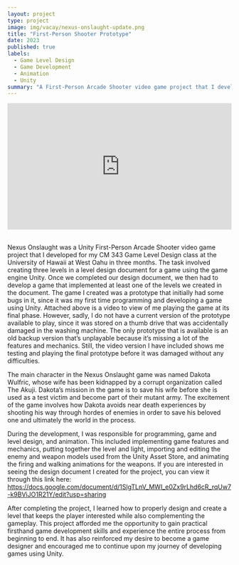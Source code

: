 ```yaml
---
layout: project
type: project
image: img/vacay/nexus-onslaught-update.png
title: "First-Person Shooter Prototype"
date: 2023
published: true
labels:
  - Game Level Design
  - Game Development
  - Animation
  - Unity
summary: "A First-Person Arcade Shooter video game project that I developed in CM 343 Game Level Design."
---
```



<iframe src="https://drive.google.com/file/d/1Hq4QNFsjex3z5KWRsY7onDgWe9XzaEzz/preview" width="100%" height="auto" allow="autoplay; fullscreen" style="max-width: 1280px; aspect-ratio: 16/9; display: block; margin: 0 auto; border: none;"></iframe>

<br>

Nexus Onslaught was a Unity First-Person Arcade Shooter video game project that I developed for my CM 343 Game Level Design class at the University of Hawaii at West Oahu in three months. The task involved creating three levels in a level design document for a game using the game engine Unity. Once we completed our design document, we then had to develop a game that implemented at least one of the levels we created in the document. The game I created was a prototype that initially had some bugs in it, since it was my first time programming and developing a game using Unity. Attached above is a video to view of me playing the game at its final phase. However, sadly, I do not have a current version of the prototype available to play, since it was stored on a thumb drive that was accidentally damaged in the washing machine. The only prototype that is available is an old backup version that’s unplayable because it’s missing a lot of the features and mechanics. Still, the video version I have included shows me testing and playing the final prototype before it was damaged without any difficulties.

The main character in the Nexus Onslaught game was named Dakota Wulfric, whose wife has been kidnapped by a corrupt organization called The Akuji. Dakota’s mission in the game is to save his wife before she is used as a test victim and become part of their mutant army. The excitement of the game involves how Dakota avoids near death experiences by shooting his way through hordes of enemies in order to save his beloved one and ultimately the world in the process.

During the development, I was responsible for programming, game and level design, and animation. This included implementing game features and mechanics, putting together the level and light, importing and editing the enemy and weapon models used from the Unity Asset Store, and animating the firing and walking animations for the weapons. If you are interested in seeing the design document I created for the project, you can view it through this link here: https://docs.google.com/document/d/1SlgTLnV_MWI_e0Zx9rLhd6cR_rqUw7-k9BViJO1R21Y/edit?usp=sharing

After completing the project, I learned how to properly design and create a level that keeps the player interested while also complementing the gameplay. This project afforded me the opportunity to gain practical firsthand game development skills and experience the entire process from beginning to end. It has also reinforced my desire to become a game designer and encouraged me to continue upon my journey of developing games using Unity.
 

